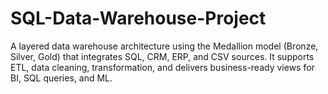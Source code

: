 # SQL-Data-Warehouse-Project
A layered data warehouse architecture using the Medallion model (Bronze, Silver, Gold) that integrates SQL, CRM, ERP, and CSV sources. It supports ETL, data cleaning, transformation, and delivers business-ready views for BI, SQL queries, and ML.
